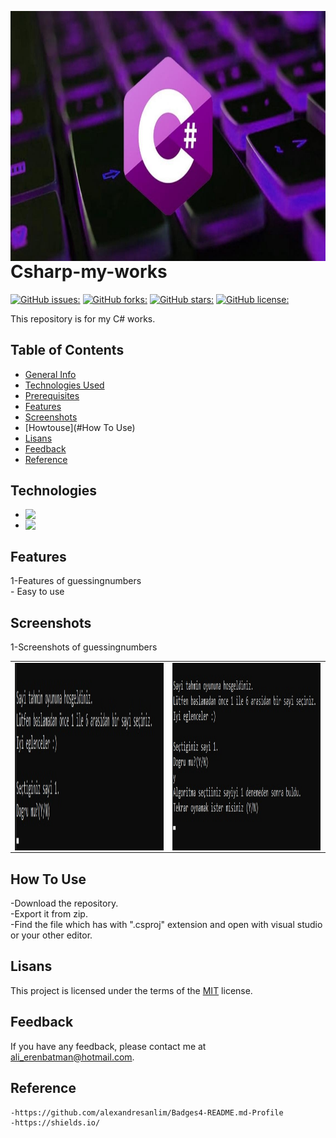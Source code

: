<img align="left" src="https://github.com/Alierenkayhan/Alierenkayhan.github.io/blob/master/img/c%23.jpeg" alt="Alierenkayhan" width ="1100" height = "400" /></p>
    
# Csharp-my-works

[![GitHub issues:](https://img.shields.io/github/issues/Alierenkayhan/Csharp-my-works)](https://img.shields.io/github/issues/Alierenkayhan/Csharp-my-works)
[![GitHub forks:](https://img.shields.io/github/forks/Alierenkayhan/Csharp-my-works)](https://img.shields.io/github/forks/Alierenkayhan/Csharp-my-works)
[![GitHub stars:](https://img.shields.io/github/stars/Alierenkayhan/Csharp-my-works)](https://img.shields.io/github/stars/Alierenkayhan/Csharp-my-works)
[![GitHub license:](https://img.shields.io/github/license/Alierenkayhan/Csharp-my-works)](https://img.shields.io/github/license/Alierenkayhan/Csharp-my-works)

This repository is for my C# works. 
 


## Table of Contents

* [General Info](#Csharp-my-works)
* [Technologies Used](#Technologies)
* [Prerequisites](#Prerequisites)
* [Features](#Features)
* [Screenshots](#Screenshots)
* [Howtouse](#How To Use)
* [Lisans](#Lisans)
* [Feedback](#Feedback)
* [Reference](#Reference)
 
## Technologies
- <img align="left" src="https://img.shields.io/badge/C%23-239120?style=for-the-badge&logo=c-sharp&logoColor=white" /> 
- <img align="left" src="https://img.shields.io/badge/Visual_Studio-5C2D91?style=for-the-badge&logo=visual%20studio&logoColor=white" />
 

## Features
1-Features of guessingnumbers <br/>
    - Easy to use <br/>
   
## Screenshots
  1-Screenshots of guessingnumbers
  <table> 
    <tr>
        <td>  <img align="left" src="screenshots/guessingnumbersss/guessingnumbersss1.jpg" alt="guessingnumbers" width ="400" height = "300" /></p></td>
        <td>  <img align="left" src="screenshots/guessingnumbersss/guessingnumbersss2.jpg" alt="guessingnumbers" width ="400" height = "300" /></p></td>
    </tr>
   </table>

## How To Use  
  -Download the repository.<br/>
  -Export it from zip.<br/>
  -Find the file which has with ".csproj" extension and open with visual studio or your other editor.<br/>
 
## Lisans

This project is licensed under the terms of the [MIT](https://choosealicense.com/licenses/mit/) license.

  
## Feedback

If you have any feedback, please contact me at ali_erenbatman@hotmail.com.
  
## Reference
    -https://github.com/alexandresanlim/Badges4-README.md-Profile
    -https://shields.io/


